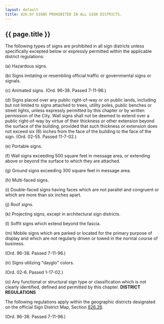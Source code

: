 ```yaml
---
layout: default 
title: 826.07 SIGNS PROHIBITED IN ALL SIGN DISTRICTS.
---
```


{{ page.title }}
----------------

The following types of signs are prohibited in all sign districts unless
specifically excepted below or expressly permitted within the applicable
district regulations:

​(a) Hazardous signs.

​(b) Signs imitating or resembling official traffic or governmental
signs or signals.

​(c) Animated signs. (Ord. 96-38. Passed 7-11-96.)

​(d) Signs placed over any public right-of-way or on public lands,
including but not limited to signs attached to trees, utility poles,
public benches or street lights, unless expressly permitted by this
chapter or by written permission of the City. Wall signs shall not be
deemed to extend over a public right-of-way by virtue of their thickness
or other extension beyond the surface of the building, provided that
such thickness or extension does not exceed six (6) inches from the face
of the building to the face of the sign. (Ord. 02-55. Passed 11-7-02.)

​(e) Portable signs.

​(f) Wall signs exceeding 500 square feet in message area, or extending
above or beyond the surface to which they are attached.

​(g) Ground signs exceeding 300 square feet in message area.

​(h) Multi-faced signs.

​(i) Double-faced signs having faces which are not parallel and
congruent or which are more than six inches apart.

​(j) Roof signs.

​(k) Projecting signs, except in architectural sign districts.

​(l) Soffit signs which extend beyond the fascia.

​(m) Mobile signs which are parked or located for the primary purpose of
display and which are not regularly driven or towed in the normal course
of business.

(Ord. 96-38. Passed 7-11-96.)

​(n) Signs utilizing "dayglo" colors.

(Ord. 02-6. Passed 1-17-02.)

​(o) Any functional or structural sign type or classification which is
not clearly identified, defined and permitted by this chapter.
**DISTRICT REGULATIONS**

The following regulations apply within the geographic districts
designated on the official Sign District Map, Section
[826.26](3bed9ca6.html).

(Ord. 96-38. Passed 7-11-96.)
